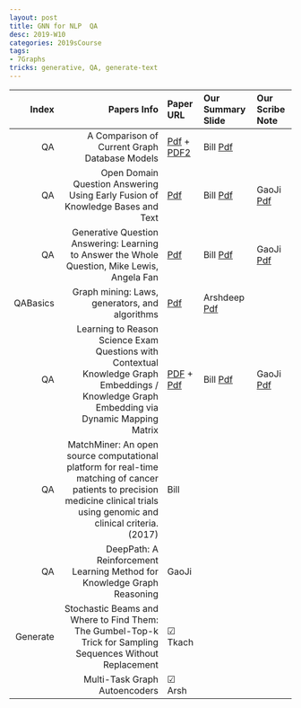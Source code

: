 ```yaml
---
layout: post
title: GNN for NLP  QA  
desc: 2019-W10
categories: 2019sCourse
tags:
- 7Graphs
tricks: generative, QA, generate-text   
---
```



| Index | Papers Info | Paper URL| Our Summary Slide |Our Scribe Note |
| -----: | -------------------------------: | :----- | :----- | :----- | 
|  QA |   A Comparison of Current Graph Database Models   | [Pdf](http://www.renzoangles.net/files/gdm2012.pdf) + [PDF2](https://users.dcc.uchile.cl/~cgutierr/papers/surveyGDB.pdf) | Bill [Pdf]() |  |
| QA |   Open Domain Question Answering Using Early Fusion of Knowledge Bases and Text     | [Pdf](https://arxiv.org/abs/1809.00782) | Bill [Pdf]() | GaoJi [Pdf]() | 
|  QA |  Generative Question Answering: Learning to Answer the Whole Question, Mike Lewis, Angela Fan    | [Pdf](https://openreview.net/forum?id=Bkx0RjA9tX) | Bill [Pdf]() | GaoJi [Pdf]() | 
| QABasics |   Graph mining: Laws, generators, and algorithms   | [Pdf](https://dl.acm.org/citation.cfm?id=1132954) | Arshdeep [Pdf]() | | 
|  QA | Learning to Reason Science Exam Questions with Contextual Knowledge Graph Embeddings / Knowledge Graph Embedding via Dynamic Mapping Matrix    | [PDF](http://www.aclweb.org/anthology/P15-1067) + [Pdf](https://arxiv.org/abs/1805.12393) | Bill [Pdf]() | GaoJi [Pdf]() | 
|  QA | MatchMiner: An open source computational platform for real-time matching of cancer patients to precision medicine clinical trials using genomic and clinical criteria. (2017)  |    Bill |   
|  QA | DeepPath: A Reinforcement Learning Method for Knowledge Graph Reasoning | GaoJi |  |
| Generate |  Stochastic Beams and Where to Find Them: The Gumbel-Top-k Trick for Sampling Sequences Without Replacement | &#9745; Tkach | |
|  | Multi-Task Graph Autoencoders  |  &#9745; Arsh  | | 

